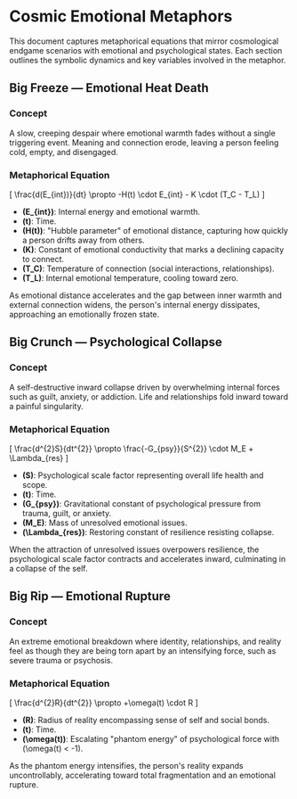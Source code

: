 # Cosmic Emotional Metaphors

This document captures metaphorical equations that mirror cosmological endgame
scenarios with emotional and psychological states. Each section outlines the
symbolic dynamics and key variables involved in the metaphor.

## Big Freeze — Emotional Heat Death

### Concept

A slow, creeping despair where emotional warmth fades without a single
triggering event. Meaning and connection erode, leaving a person feeling cold,
empty, and disengaged.

### Metaphorical Equation

\[ \frac{d(E_{int})}{dt} \propto -H(t) \cdot E_{int} - K \cdot (T_C - T_L) \]

- **\(E_{int}\)**: Internal energy and emotional warmth.
- **\(t\)**: Time.
- **\(H(t)\)**: "Hubble parameter" of emotional distance, capturing how quickly
  a person drifts away from others.
- **\(K\)**: Constant of emotional conductivity that marks a declining capacity
  to connect.
- **\(T_C\)**: Temperature of connection (social interactions, relationships).
- **\(T_L\)**: Internal emotional temperature, cooling toward zero.

As emotional distance accelerates and the gap between inner warmth and external
connection widens, the person's internal energy dissipates, approaching an
emotionally frozen state.

## Big Crunch — Psychological Collapse

### Concept

A self-destructive inward collapse driven by overwhelming internal forces such
as guilt, anxiety, or addiction. Life and relationships fold inward toward a
painful singularity.

### Metaphorical Equation

\[ \frac{d^{2}S}{dt^{2}} \propto \frac{-G_{psy}}{S^{2}} \cdot M_E +
\Lambda_{res} \]

- **\(S\)**: Psychological scale factor representing overall life health and
  scope.
- **\(t\)**: Time.
- **\(G_{psy}\)**: Gravitational constant of psychological pressure from trauma,
  guilt, or anxiety.
- **\(M_E\)**: Mass of unresolved emotional issues.
- **\(\Lambda_{res}\)**: Restoring constant of resilience resisting collapse.

When the attraction of unresolved issues overpowers resilience, the
psychological scale factor contracts and accelerates inward, culminating in a
collapse of the self.

## Big Rip — Emotional Rupture

### Concept

An extreme emotional breakdown where identity, relationships, and reality feel
as though they are being torn apart by an intensifying force, such as severe
trauma or psychosis.

### Metaphorical Equation

\[ \frac{d^{2}R}{dt^{2}} \propto +\omega(t) \cdot R \]

- **\(R\)**: Radius of reality encompassing sense of self and social bonds.
- **\(t\)**: Time.
- **\(\omega(t)\)**: Escalating "phantom energy" of psychological force with
  \(\omega(t) < -1\).

As the phantom energy intensifies, the person's reality expands uncontrollably,
accelerating toward total fragmentation and an emotional rupture.
